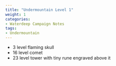 ```yaml
---
title: "Undermountain Level 1"
weight: 1
categories:
- Waterdeep Campaign Notes
tags:
- Undermountain
---
```


- 3 level flaming skull
- 16 level comet
- 23 level tower with tiny rune engraved above it
